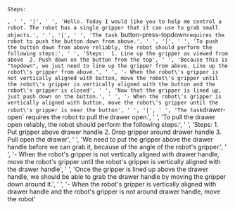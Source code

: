 
    Steps: 
`, ' ', '|', ' ', 'Hello. Today I would like you to help me control a robot. The robot has a single gripper that it can use to grab small objects.', ' ', '|', ' ', 'The task `button-press-topdown` requires the robot to push the button down from above.', ' ', '|', ' ', 'To push the button down from above reliably, the robot should perform the following steps:', ' ', 'Steps:  1. Line up the gripper as viewed from above  2. Push down on the button from the top', ' ', 'Because this is "topdown", we just need to line up the gripper from above. Line up the robot\'s gripper from above.', ' ', '- When the robot\'s gripper is not vertically aligned with button, move the robot\'s gripper until the robot\'s gripper is vertically aligned with the button and the robot\'s gripper is closed', ' ', 'Now that the gripper is lined up, just push down on the button.', ' ', '- When the robot\'s gripper is vertically aligned with button, move the robot\'s gripper until the robot\'s gripper is near the button', ' ', '|', ' ', 'The task `drawer-open` requires the robot to pull the drawer open.', ' ', 'To pull the drawer open reliably, the robot should perform the following steps:', ' ', 'Steps:  1. Put gripper above drawer handle  2. Drop gripper around drawer handle  3. Pull open the drawer', ' ', 'We need to put the gripper above the drawer handle before we can grab it, because of the angle of the robot\'s gripper.', ' ', '- When the robot\'s gripper is not vertically aligned with drawer handle, move the robot\'s gripper until the robot\'s gripper is vertically aligned with the drawer handle', ' ', 'Once the gripper is lined up above the drawer handle, we should be able to grab the drawer handle by moving the gripper down around it.', ' ', '- When the robot\'s gripper is vertically aligned with drawer handle and the robot\'s gripper is not around drawer handle, move the robot\'